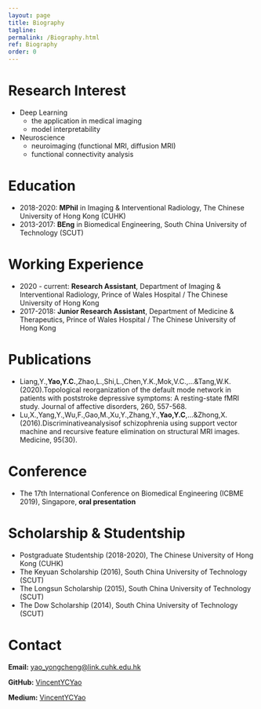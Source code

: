 ```yaml
---
layout: page
title: Biography
tagline: 
permalink: /Biography.html
ref: Biography
order: 0
---
```




# Research Interest

* Deep Learning
  * the application in medical imaging
  * model interpretability
* Neuroscience
  * neuroimaging (functional MRI, diffusion MRI)
  * functional connectivity analysis

# Education

* 2018-2020: **MPhil** in Imaging & Interventional Radiology, The Chinese University of Hong Kong (CUHK)
* 2013-2017: **BEng** in Biomedical Engineering, South China University of Technology (SCUT)

# Working Experience

* 2020 - current: **Research Assistant**, Department of Imaging & Interventional Radiology, Prince of Wales Hospital / The Chinese University of Hong Kong
* 2017-2018: **Junior Research Assistant**, Department of Medicine & Therapeutics, Prince of Wales Hospital / The Chinese University of Hong Kong

# Publications

* Liang,Y.,**Yao,Y.C.**,Zhao,L.,Shi,L.,Chen,Y.K.,Mok,V.C.,...&Tang,W.K.(2020).Topological reorganization of the default mode network in patients with poststroke depressive symptoms: A resting-state fMRI study. Journal of affective disorders, 260, 557-568.
* Lu,X.,Yang,Y.,Wu,F.,Gao,M.,Xu,Y.,Zhang,Y.,**Yao,Y.C**,...&Zhong,X.(2016).Discriminativeanalysisof schizophrenia using support vector machine and recursive feature elimination on structural MRI images. Medicine, 95(30).

# Conference

* The 17th International Conference on Biomedical Engineering (ICBME 2019), Singapore, **oral presentation**

# Scholarship & Studentship

* Postgraduate Studentship (2018-2020), The Chinese University of Hong Kong (CUHK)
* The Keyuan Scholarship (2016), South China University of Technology (SCUT)
* The Longsun Scholarship (2015), South China University of Technology (SCUT)
* The Dow Scholarship (2014), South China University of Technology (SCUT)

# Contact

**Email:** yao_yongcheng@link.cuhk.edu.hk

**GitHub:** [VincentYCYao](https://github.com/VincentYCYao)

**Medium:** [VincentYCYao](https://medium.com/@vincentycyao)

